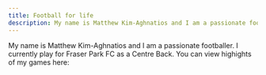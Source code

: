 ```yaml
---
title: Football for life
description: My name is Matthew Kim-Aghnatios and I am a passionate footballer.
---
```


My name is Matthew Kim-Aghnatios and I am a passionate footballer. I currently play for Fraser Park FC as a Centre Back.
You can view  highights of my games here: 
